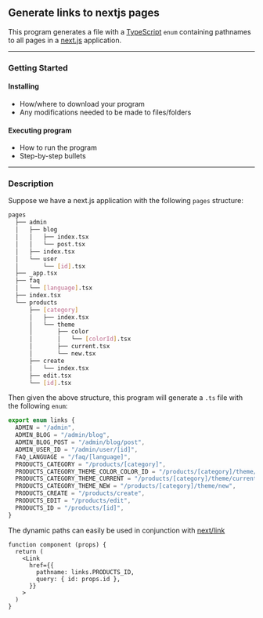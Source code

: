 ## Generate links to nextjs pages

This program generates a file with a [TypeScript](https://www.typescriptlang.org/) `enum` containing pathnames to all pages in a [next.js](https://nextjs.org/) application.

---

### Getting Started

#### Installing

- How/where to download your program
- Any modifications needed to be made to files/folders

#### Executing program

- How to run the program
- Step-by-step bullets

---

### Description

Suppose we have a next.js application with the following `pages` structure:

```sh
pages
  ├── admin
  │   ├── blog
  │   │   ├── index.tsx
  │   │   └── post.tsx
  │   ├── index.tsx
  │   └── user
  │       └── [id].tsx
  ├── _app.tsx
  ├── faq
  │   └── [language].tsx
  ├── index.tsx
  └── products
      ├── [category]
      │   ├── index.tsx
      │   └── theme
      │       ├── color
      │       │   └── [colorId].tsx
      │       ├── current.tsx
      │       └── new.tsx
      ├── create
      │   └── index.tsx
      ├── edit.tsx
      └── [id].tsx
```

Then given the above structure, this program will generate a `.ts` file with the following `enum`:

```ts
export enum links {
  ADMIN = "/admin",
  ADMIN_BLOG = "/admin/blog",
  ADMIN_BLOG_POST = "/admin/blog/post",
  ADMIN_USER_ID = "/admin/user/[id]",
  FAQ_LANGUAGE = "/faq/[language]",
  PRODUCTS_CATEGORY = "/products/[category]",
  PRODUCTS_CATEGORY_THEME_COLOR_COLOR_ID = "/products/[category]/theme/color/[colorId]",
  PRODUCTS_CATEGORY_THEME_CURRENT = "/products/[category]/theme/current",
  PRODUCTS_CATEGORY_THEME_NEW = "/products/[category]/theme/new",
  PRODUCTS_CREATE = "/products/create",
  PRODUCTS_EDIT = "/products/edit",
  PRODUCTS_ID = "/products/[id]",
}
```

The dynamic paths can easily be used in conjunction with [next/link](https://nextjs.org/docs/api-reference/next/link#with-url-object)

```tsx
function component (props) {
  return (
    <Link
      href={{
        pathname: links.PRODUCTS_ID,
        query: { id: props.id },
      }}
    >
  )
}
```

